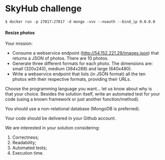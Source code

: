 # SkyHub challenge

```shell
$ docker run -p 27017:27017 -d mongo -vvv --noauth --bind_ip 0.0.0.0
```

#### Resize photos

Your mission:
- Consume a webservice endpoint (http://54.152.221.29/images.json) that returns a JSON of photos. There are 10 photos.
- Generate three different formats for each photo. The dimensions are: small (320x240), medium (384x288) and large (640x480).
- Write a webservice endpoint that lists (in JSON format) all the ten photos with their respective formats, providing their URLs.

Choose the programming language you want... let us know about why is that your choice. Besides the solution itself, write an automated test for your code (using a known framework or just another function/method).

You should use a non-relational database (MongoDB is preferred).

Your code should be delivered in your Github account.

We are interested in your solution considering:
1. Correctness;
2. Readability;
3. Automated tests;
4. Execution time.
